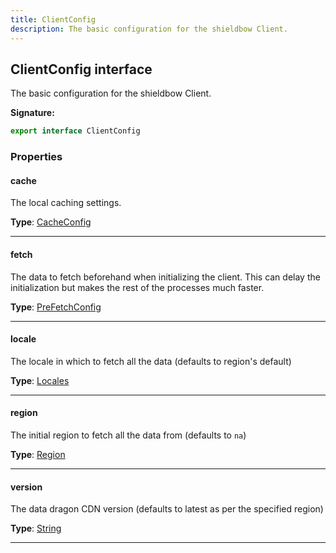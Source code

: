 ```yaml
---
title: ClientConfig
description: The basic configuration for the shieldbow Client.
---
```


## ClientConfig interface

The basic configuration for the shieldbow Client.

**Signature:**

```ts
export interface ClientConfig 
```

### Properties

#### cache

The local caching settings.



**Type**: [CacheConfig](/shieldbow/api/CacheConfig.md)

---

#### fetch

The data to fetch beforehand when initializing the client. This can delay the initialization but makes the rest of the processes much faster.



**Type**: [PreFetchConfig](/shieldbow/api/PreFetchConfig.md)

---

#### locale

The locale in which to fetch all the data (defaults to region's default)



**Type**: [Locales](/shieldbow/api/Locales.md)

---

#### region

The initial region to fetch all the data from (defaults to `na`)



**Type**: [Region](/shieldbow/api/Region.md)

---

#### version

The data dragon CDN version (defaults to latest as per the specified region)



**Type**: [String](https://developer.mozilla.org/en-US/docs/Web/JavaScript/Reference/Global_Objects/String)

---

